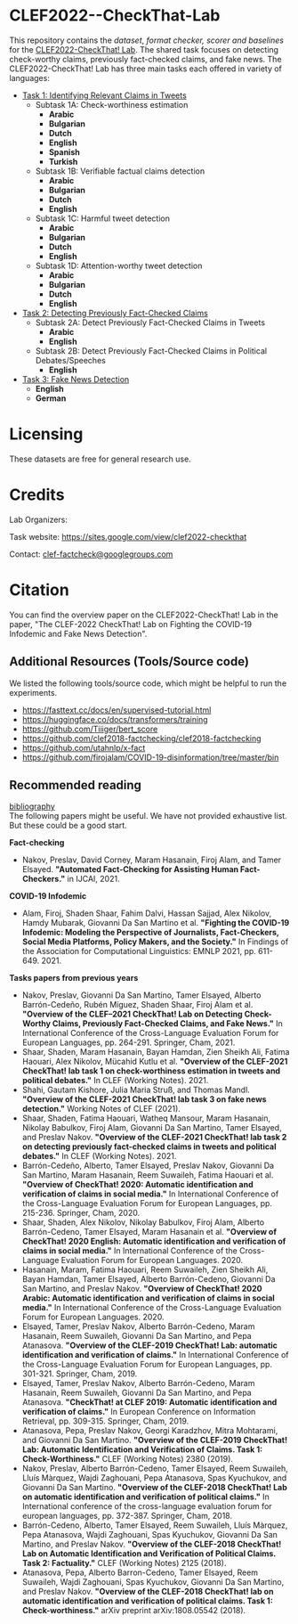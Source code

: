 # CLEF2022--CheckThat-Lab
This repository contains the _dataset_, _format checker, scorer and baselines_ for the [CLEF2022-CheckThat! Lab](https://sites.google.com/view/clef2022-checkthat).
The shared task focuses on detecting check-worthy claims, previously fact-checked claims, and fake news.
The CLEF2022-CheckThat! Lab has three main tasks each offered in variety of languages:

  - [Task 1: Identifying Relevant Claims in Tweets](task1)
    - Subtask 1A: Check-worthiness estimation
      - **Arabic**
      - **Bulgarian**
      - **Dutch**      
      - **English**
      - **Spanish**
      - **Turkish**
    - Subtask 1B: Verifiable  factual  claims  detection
      - **Arabic**
      - **Bulgarian**
      - **Dutch**      
      - **English**
    - Subtask 1C: Harmful tweet detection
      - **Arabic**
      - **Bulgarian**
      - **Dutch**      
      - **English**
    - Subtask 1D: Attention-worthy  tweet  detection
      - **Arabic**
      - **Bulgarian**
      - **Dutch**      
      - **English**
  - [Task 2: Detecting Previously Fact-Checked Claims](task2)
    - Subtask 2A: Detect Previously Fact-Checked Claims in Tweets
      - **Arabic**
      - **English**
    - Subtask 2B: Detect Previously Fact-Checked Claims in Political Debates/Speeches
      - **English**
  - [Task 3: Fake News Detection](task3)
      - **English**
      - **German**

<!-- # Leaderboard

## Task 1
Kindly find the leaderboard released in this google sheet, [link](https://tinyurl.com/kfmawuke). you can find in the tab labeled "Task 1".

## Task 2
Kindly find the leaderboard released in this google sheet, [link](https://tinyurl.com/kfmawuke). you can find in the tab labeled "Task 2".


# Submission sites
## Task 1 -->

<!-- Submission Guidelines:
- Make sure that you create one account for each team, and submit it through one account only.
- The last file submitted to the leaderboard will be considered as the final submission.
- The output file has to have a `.tsv` extension; otherwise, you will get an error on the leaderboard.
- You need to write a small description of the model submitted in a `.txt` file.
- You have to zip the tsv, `zip submission.zip path_to_tsv_pred_file_1.tsv path_to_tsv_pred_file_2.tsv ... path_to_tsv_pred_file_n.tsv model_description.txt` and submit it through the codalab page. -->

<!-- All leaderboard for dev and test data can be found here, https://competitions.codalab.org/competitions/30853. -->

<!-- **NOTE**: The leaderboard for the Spanish test data is found in a separate leaderboard, https://competitions.codalab.org/competitions/31262. -->

<!-- ## Task 2

Submission Guidelines:
- Make sure that you create one account for each team, and submit it through one account only.
- The last file submitted to the leaderboard will be considered as the final submission.
- The output file has to have a `.tsv` extension; otherwise, you will get an error on the leaderboard.
- You need to write a small description of the model submitted in a `.txt` file.
- You have to zip the tsv, `zip submission.zip path_to_tsv_file.tsv model_description.txt` and submit it through the codalab page.

All leaderboards for dev and test data can be found here, https://competitions.codalab.org/competitions/30949. -->

# Licensing

These datasets are free for general research use.

# Credits

Lab Organizers:

Task website: https://sites.google.com/view/clef2022-checkthat

Contact:   clef-factcheck@googlegroups.com

# Citation

You can find the overview paper on the CLEF2022-CheckThat! Lab in the paper, "The CLEF-2022 CheckThat! Lab on Fighting the COVID-19 Infodemic and Fake News Detection".

<!-- ```
@InProceedings{​​​​​​​CheckThat:ECIR2022,
  author    = {​​​​​​​Preslav Nakov and
               Da San Martino, Giovanni and
               Tamer Elsayed and
               Alberto Barr{​​​​​​​\'{​​​​​​​o}​​​​​​​}​​​​​​​n{​​​​​​​-}​​​​​​​Cede{​​​​​​​\~{​​​​​​​n}​​​​​​​}​​​​​​​o and
               Rub\'{​​​​​​​e}​​​​​​​n M\'{​​​​​​​i}​​​​​​​guez and
               Shaden Shaar and
               Firoj Alam and
               Fatima Haouari and
               Maram Hasanain and
               Nikolay Babulkov and
               Alex Nikolov and
               Shahi, Gautam Kishore and
               Struß, Julia Maria and
               Thomas Mandl}​​​​​​​,
  title     = {​​​​​​​The {​​​​​​​CLEF}​​​​​​​-2021 {​​​​​​​CheckThat}​​​​​​​! Lab on Detecting Check-Worthy Claims, Previously Fact-Checked Claims, and Fake News}​​​​​​​,
    booktitle = {​​​​​​​Proceedings of the 43rd European Conference on Information Retrieval}​​​​​​​,
    series = {​​​​​​​ECIR~'21}​​​​​​​,
    pages = {​​​​​​​639--649}​​​​​​​,
    address   = {​​​​​​​Lucca, Italy}​​​​​​​,
    month     = {​​​​​​​March}​​​​​​​,
    year      = {​​​​​​​2021}​​​​​​​,
    url = {​​​​​​​https://link.springer.com/chapter/10.1007/978-3-030-72240-1_75}​​​​​​​​
}​​​​​​​

``` -->

## Additional Resources (Tools/Source code)
We listed the following tools/source code, which might be helpful to run the experiments.
* https://fasttext.cc/docs/en/supervised-tutorial.html
* https://huggingface.co/docs/transformers/training
* https://github.com/Tiiiger/bert_score
* https://github.com/clef2018-factchecking/clef2018-factchecking
* https://github.com/utahnlp/x-fact
* https://github.com/firojalam/COVID-19-disinformation/tree/master/bin


## Recommended reading
[bibliography](bibliography.bib)<br>
The following papers might be useful. We have not provided exhaustive list. But these could be a good start.

**Fact-checking**
* Nakov, Preslav, David Corney, Maram Hasanain, Firoj Alam, and Tamer Elsayed. **"Automated Fact-Checking for Assisting Human Fact-Checkers."** in IJCAI, 2021.

**COVID-19 Infodemic**
* Alam, Firoj, Shaden Shaar, Fahim Dalvi, Hassan Sajjad, Alex Nikolov, Hamdy Mubarak, Giovanni Da San Martino et al. **"Fighting the COVID-19 Infodemic: Modeling the Perspective of Journalists, Fact-Checkers, Social Media Platforms, Policy Makers, and the Society."** In Findings of the Association for Computational Linguistics: EMNLP 2021, pp. 611-649. 2021.

**Tasks papers from previous years**
* Nakov, Preslav, Giovanni Da San Martino, Tamer Elsayed, Alberto Barrón-Cedeño, Rubén Míguez, Shaden Shaar, Firoj Alam et al. **"Overview of the CLEF–2021 CheckThat! Lab on Detecting Check-Worthy Claims, Previously Fact-Checked Claims, and Fake News."** In International Conference of the Cross-Language Evaluation Forum for European Languages, pp. 264-291. Springer, Cham, 2021.
* Shaar, Shaden, Maram Hasanain, Bayan Hamdan, Zien Sheikh Ali, Fatima Haouari, Alex Nikolov, Mücahid Kutlu et al. **"Overview of the CLEF-2021 CheckThat! lab task 1 on check-worthiness estimation in tweets and political debates."** In CLEF (Working Notes). 2021.
* Shahi, Gautam Kishore, Julia Maria Struß, and Thomas Mandl. **"Overview of the CLEF-2021 CheckThat! lab task 3 on fake news detection."** Working Notes of CLEF (2021).
* Shaar, Shaden, Fatima Haouari, Watheq Mansour, Maram Hasanain, Nikolay Babulkov, Firoj Alam, Giovanni Da San Martino, Tamer Elsayed, and Preslav Nakov. **"Overview of the CLEF-2021 CheckThat! lab task 2 on detecting previously fact-checked claims in tweets and political debates."** In CLEF (Working Notes). 2021.
* Barrón-Cedeño, Alberto, Tamer Elsayed, Preslav Nakov, Giovanni Da San Martino, Maram Hasanain, Reem Suwaileh, Fatima Haouari et al. **"Overview of CheckThat! 2020: Automatic identification and verification of claims in social media."** In International Conference of the Cross-Language Evaluation Forum for European Languages, pp. 215-236. Springer, Cham, 2020.
* Shaar, Shaden, Alex Nikolov, Nikolay Babulkov, Firoj Alam, Alberto Barrón-Cedeno, Tamer Elsayed, Maram Hasanain et al. **"Overview of CheckThat! 2020 English: Automatic identification and verification of claims in social media."** In International Conference of the Cross-Language Evaluation Forum for European Languages. 2020.
* Hasanain, Maram, Fatima Haouari, Reem Suwaileh, Zien Sheikh Ali, Bayan Hamdan, Tamer Elsayed, Alberto Barrón-Cedeno, Giovanni Da San Martino, and Preslav Nakov. **"Overview of CheckThat! 2020 Arabic: Automatic identification and verification of claims in social media."** In International Conference of the Cross-Language Evaluation Forum for European Languages. 2020.
* Elsayed, Tamer, Preslav Nakov, Alberto Barrón-Cedeno, Maram Hasanain, Reem Suwaileh, Giovanni Da San Martino, and Pepa Atanasova. **"Overview of the CLEF-2019 CheckThat! Lab: automatic identification and verification of claims."** In International Conference of the Cross-Language Evaluation Forum for European Languages, pp. 301-321. Springer, Cham, 2019.
* Elsayed, Tamer, Preslav Nakov, Alberto Barrón-Cedeno, Maram Hasanain, Reem Suwaileh, Giovanni Da San Martino, and Pepa Atanasova. **"CheckThat! at CLEF 2019: Automatic identification and verification of claims."** In European Conference on Information Retrieval, pp. 309-315. Springer, Cham, 2019.
* Atanasova, Pepa, Preslav Nakov, Georgi Karadzhov, Mitra Mohtarami, and Giovanni Da San Martino. **"Overview of the CLEF-2019 CheckThat! Lab: Automatic Identification and Verification of Claims. Task 1: Check-Worthiness."** CLEF (Working Notes) 2380 (2019).
* Nakov, Preslav, Alberto Barrón-Cedeno, Tamer Elsayed, Reem Suwaileh, Lluís Màrquez, Wajdi Zaghouani, Pepa Atanasova, Spas Kyuchukov, and Giovanni Da San Martino. **"Overview of the CLEF-2018 CheckThat! Lab on automatic identification and verification of political claims."** In International conference of the cross-language evaluation forum for european languages, pp. 372-387. Springer, Cham, 2018.
* Barrón-Cedeno, Alberto, Tamer Elsayed, Reem Suwaileh, Lluís Màrquez, Pepa Atanasova, Wajdi Zaghouani, Spas Kyuchukov, Giovanni Da San Martino, and Preslav Nakov. **"Overview of the CLEF-2018 CheckThat! Lab on Automatic Identification and Verification of Political Claims. Task 2: Factuality."**   CLEF (Working Notes) 2125 (2018).
* Atanasova, Pepa, Alberto Barron-Cedeno, Tamer Elsayed, Reem Suwaileh, Wajdi Zaghouani, Spas Kyuchukov, Giovanni Da San Martino, and Preslav Nakov. **"Overview of the CLEF-2018 CheckThat! lab on automatic identification and verification of political claims. Task 1: Check-worthiness."** arXiv preprint arXiv:1808.05542 (2018).
